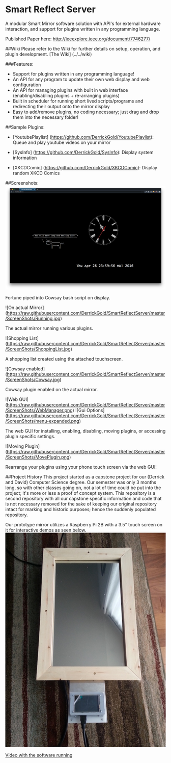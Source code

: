 # Smart Reflect Server
A modular Smart Mirror software solution with API's for external hardware interaction, and support for plugins written in any programming language.

Published Paper here: http://ieeexplore.ieee.org/document/7746277/

##Wiki
Please refer to the Wiki for further details on setup, operation, and plugin development.
[The Wiki] (../../wiki)

###Features:
* Support for plugins written in any programming language! 
* An API for any program to update their own web display and web configuration
* An API for managing plugins with built in web interface (enabling/disabling plugins + re-arranging plugins) 
* Built in scheduler for running short lived scripts/programs and redirecting their output onto the mirror display
* Easy to add/remove plugins, no coding necessary; just drag and drop them into the necessary folder!

##Sample Plugins:
* [YoutubePlaylist] (https://github.com/DerrickGold/YoutubePlaylist): Queue and play youtube videos on your mirror

* [SysInfo] (https://github.com/DerrickGold/SysInfo): Display system information

* [XKCDComic] (https://github.com/DerrickGold/XKCDComic): Display random XKCD Comics


##Screenshots:
![Mirror display](https://raw.githubusercontent.com/DerrickGold/SmartReflectServer/master/ScreenShots/Display.png)

Fortune piped into Cowsay bash script on display. 

![On actual Mirror] (https://raw.githubusercontent.com/DerrickGold/SmartReflectServer/master/ScreenShots/Running.jpg)

The actual mirror running various plugins.

![Shopping List] (https://raw.githubusercontent.com/DerrickGold/SmartReflectServer/master/ScreenShots/ShoppingList.jpg)

A shopping list created using the attached touchscreen.

![Cowsay enabled] (https://raw.githubusercontent.com/DerrickGold/SmartReflectServer/master/ScreenShots/Cowsay.jpg)

Cowsay plugin enabled on the actual mirror.

![Web GUI] (https://raw.githubusercontent.com/DerrickGold/SmartReflectServer/master/ScreenShots/WebManager.png)
![Gui Options] (https://raw.githubusercontent.com/DerrickGold/SmartReflectServer/master/ScreenShots/menu-expanded.png)

The web GUI for installing, enabling, disabling, moving plugins, or accessing plugin specific settings.

![Moving Plugin] (https://raw.githubusercontent.com/DerrickGold/SmartReflectServer/master/ScreenShots/MovePlugin.png)

Rearrange your plugins using your phone touch screen via the web GUI!



##Project History
This project started as a capstone project for our (Derrick and David) Computer Science degree. Our semester was only 3 months long, so with other classes going on, not a lot of time could be put into the project; it's more or less a proof of concept system. This repository is a second repository with all our capstone specific information and code that is not necessary removed for the sake of keeping our original repository intact for marking and historic purposes; hence the suddenly populated repository.

Our prototype mirror utilizes a Raspberry Pi 2B with a 3.5" touch screen on it for interactive demos as seen below.
![Prototype Hardware](https://raw.githubusercontent.com/DerrickGold/SmartReflectServer/master/ScreenShots/Prototype.jpg)

[Video with the software running](https://www.youtube.com/watch?v=vvyk46WU3A4)
